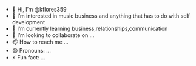 - 👋 Hi, I’m @kflores359
- 👀 I’m interested in music business and anything that has to do with self development 
- 🌱 I’m currently learning business,relationships,communication
- 💞️ I’m looking to collaborate on ...
- 📫 How to reach me ...
- 😄 Pronouns: ...
- ⚡ Fun fact: ...

<!---
kflores359/kflores359 is a ✨ special ✨ repository because its `README.md` (this file) appears on your GitHub profile.
You can click the Preview link to take a look at your changes.
--->
